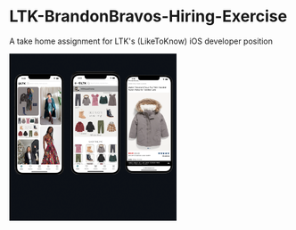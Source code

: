 # LTK-BrandonBravos-Hiring-Exercise
 A take home assignment for LTK's (LikeToKnow) iOS developer position


<img src="https://github.com/BrandonBravos/LTK-BrandonBravos-Hiring-Exercise/blob/main/BrandonBravosSampleApp/ReadMeImages/readMeOverViewpng.png" width="300" height="300">


